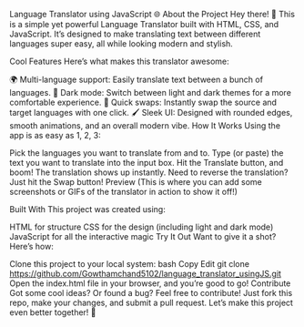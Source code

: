 Language Translator using JavaScript 🌐
About the Project
Hey there! 👋 This is a simple yet powerful Language Translator built with HTML, CSS, and JavaScript. It’s designed to make translating text between different languages super easy, all while looking modern and stylish.

Cool Features
Here’s what makes this translator awesome:

🌍 Multi-language support: Easily translate text between a bunch of languages.
🌙 Dark mode: Switch between light and dark themes for a more comfortable experience.
🔄 Quick swaps: Instantly swap the source and target languages with one click.
🖌️ Sleek UI: Designed with rounded edges, smooth animations, and an overall modern vibe.
How It Works
Using the app is as easy as 1, 2, 3:

Pick the languages you want to translate from and to.
Type (or paste) the text you want to translate into the input box.
Hit the Translate button, and boom! The translation shows up instantly.
Need to reverse the translation? Just hit the Swap button!
Preview
(This is where you can add some screenshots or GIFs of the translator in action to show it off!)

Built With
This project was created using:

HTML for structure
CSS for the design (including light and dark mode)
JavaScript for all the interactive magic
Try It Out
Want to give it a shot? Here’s how:

Clone this project to your local system:
bash
Copy
Edit
git clone https://github.com/Gowthamchand5102/language_translator_usingJS.git  
Open the index.html file in your browser, and you’re good to go!
Contribute
Got some cool ideas? Or found a bug? Feel free to contribute! Just fork this repo, make your changes, and submit a pull request. Let’s make this project even better together! 🚀